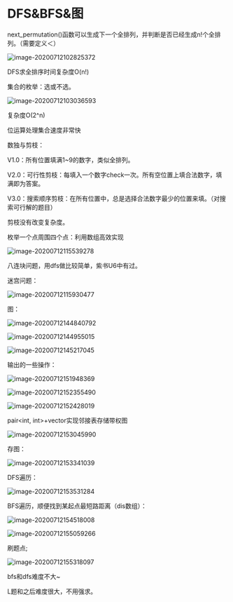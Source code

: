 # DFS&BFS&图

next_permutation()函数可以生成下一个全排列，并判断是否已经生成n!个全排列。（需要定义＜）

![image-20200712102825372](mdPics/image-20200712102825372.png)

DFS求全排序时间复杂度O(n!)

集合的枚举：选或不选。

![image-20200712103036593](mdPics/image-20200712103036593.png)

复杂度O(2^n)

位运算处理集合速度非常快

数独与剪枝：

V1.0：所有位置填满1~9的数字，类似全排列。

V2.0：可行性剪枝：每填入一个数字check一次。所有空位置上填合法数字，填满即为答案。

V3.0：搜索顺序剪枝：在所有位置中，总是选择合法数字最少的位置来填。（对搜索可行解的题目）

剪枝没有改变复杂度。

枚举一个点周围四个点：利用数组高效实现

![image-20200712115539278](mdPics/image-20200712115539278.png)

八连块问题，用dfs做比较简单，紫书U6中有过。

迷宫问题：

![image-20200712115930477](mdPics/image-20200712115930477.png)

图：

![image-20200712144840792](mdPics/image-20200712144840792.png)

![image-20200712144955015](mdPics/image-20200712144955015.png)

![image-20200712145217045](mdPics/image-20200712145217045.png)

输出的一些操作：

![image-20200712151948369](mdPics/image-20200712151948369.png)

![image-20200712152355490](mdPics/image-20200712152355490.png)

![image-20200712152428019](mdPics/image-20200712152428019.png)

pair<int, int>+vector实现邻接表存储带权图

![image-20200712153045990](mdPics/image-20200712153045990.png)

存图：

![image-20200712153341039](mdPics/image-20200712153341039.png)

DFS遍历：

![image-20200712153531284](mdPics/image-20200712153531284.png)

BFS遍历，顺便找到某起点最短路距离（dis数组）：

![image-20200712154518008](mdPics/image-20200712154518008.png)

![image-20200712155059266](mdPics/image-20200712155059266.png)

刷题点;

![image-20200712155318097](mdPics/image-20200712155318097.png)

bfs和dfs难度不大~

L题和之后难度很大，不用强求。